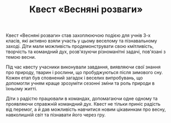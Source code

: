 ﻿---
title: Квест «Весняні розваги»
---

Квест «Весняні розваги» став захоплюючою подією для учнів 3-х класів, які активно взяли участь у цьому веселому та пізнавальному заході. Діти мали можливість продемонструвати свою кмітливість, творчість та командний дух, розв'язуючи різноманітні задачі, пов'язані з темою весни.

Під час квесту учасники виконували завдання, виявляючи свої знання про природу, тварин і рослини, що пробуджуються після зимового сну. Кожен етап був сповнений загадок і веселих випробувань, що допомогли учням краще зрозуміти сезонні зміни та роль природи в їхньому житті.

Діти з радістю працювали в командах, допомагаючи одне одному та проявляючи справжній командний дух. Квест не тільки приніс радість від перемог, а й дав можливість навчитися новим цікавинкам про весну, навколишній світ та пізнавати його через гру.

<slideshow />
